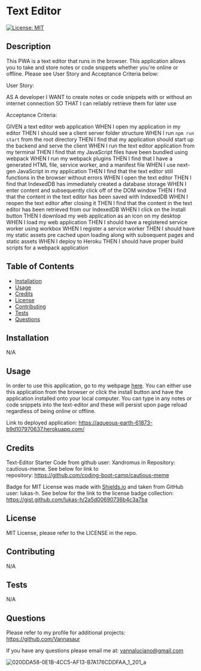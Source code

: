 # Text Editor
  [![License: MIT](https://img.shields.io/badge/License-MIT-green.svg)](https://opensource.org/licenses/MIT)
## Description

This PWA is a text editor that runs in the browser. This application allows you to take and store notes or code snippets whether you're online or offline. Please see User Story and Acceptance Criteria below:

User Story: 

AS A developer
I WANT to create notes or code snippets with or without an internet connection
SO THAT I can reliably retrieve them for later use

Acceptance Criteria:

GIVEN a text editor web application
WHEN I open my application in my editor
THEN I should see a client server folder structure
WHEN I run `npm run start` from the root directory
THEN I find that my application should start up the backend and serve the client
WHEN I run the text editor application from my terminal
THEN I find that my JavaScript files have been bundled using webpack
WHEN I run my webpack plugins
THEN I find that I have a generated HTML file, service worker, and a manifest file
WHEN I use next-gen JavaScript in my application
THEN I find that the text editor still functions in the browser without errors
WHEN I open the text editor
THEN I find that IndexedDB has immediately created a database storage
WHEN I enter content and subsequently click off of the DOM window
THEN I find that the content in the text editor has been saved with IndexedDB
WHEN I reopen the text editor after closing it
THEN I find that the content in the text editor has been retrieved from our IndexedDB
WHEN I click on the Install button
THEN I download my web application as an icon on my desktop
WHEN I load my web application
THEN I should have a registered service worker using workbox
WHEN I register a service worker
THEN I should have my static assets pre cached upon loading along with subsequent pages and static assets
WHEN I deploy to Heroku
THEN I should have proper build scripts for a webpack application


## Table of Contents

  - [Installation](#installation)
  - [Usage](#usage)
  - [Credits](#credits)
  - [License](#license)
  - [Contributing](#contributing)
  - [Tests](#tests)
  - [Questions](#questions)


## Installation

N/A

## Usage

In order to use this application, go to my webpage [here](https://aqueous-earth-61873-b9d107970637.herokuapp.com/). You can either use this application from the browser or click the install button and have the application installed onto your local computer. You can type in any notes or code snippets into the text-editor and these will persist upon page reload regardless of being online or offline.

Link to deployed application: https://aqueous-earth-61873-b9d107970637.herokuapp.com/

## Credits

Text-Editor Starter Code from github user: Xandromus in Repository: cautious-meme. See below for link to repository: https://github.com/coding-boot-camp/cautious-meme

Badge for MIT License was made with [Shields.io](http://shields.io/) and taken from GitHub user: lukas-h. See below for the link to the license badge collection: https://gist.github.com/lukas-h/2a5d00690736b4c3a7ba

## License

MIT License, please refer to the LICENSE in the repo.

## Contributing

N/A

## Tests

N/A

## Questions

Please refer to my profile for additional projects: https://github.com/Vannasaur

If you have any questions please email me at: vannaluciano@gmail.com

![020DDA58-0E1B-4CC5-AF13-B7A176CDDFAA_1_201_a](https://github.com/Vannasaur/text-editor/assets/141793843/5b2bb717-5620-47be-a35e-0d812dfa7caa)